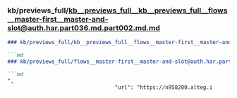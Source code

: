 ### kb/previews_full/kb__previews_full__kb__previews_full__flows__master-first__master-and-slot@auth.har.part036.md.part002.md.md

```md
### kb/previews_full/kb__previews_full__flows__master-first__master-and-slot@auth.har.part036.md.part002.md

```md
### kb/previews_full/flows__master-first__master-and-slot@auth.har.part036.md (part 002)

```md
",
                                  "url": "https://n958200.alteg.i
```

```

```

```
